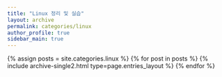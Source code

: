 ```yaml
---
title: "Linux 정리 및 실습"
layout: archive
permalink: categories/linux
author_profile: true
sidebar_main: true
---
```

{% assign posts = site.categories.linux %} {% for post in posts %} {% include archive-single2.html type=page.entries_layout %} {% endfor %}
